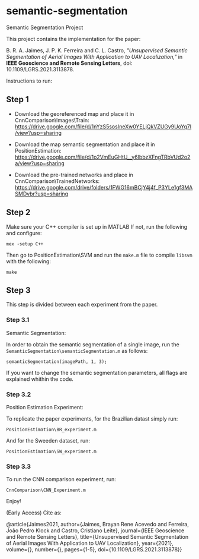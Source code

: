 # semantic-segmentation
Semantic Segmentation Project 

This project contains the implementation for the paper:

B. R. A. Jaimes, J. P. K. Ferreira and C. L. Castro, *"Unsupervised Semantic Segmentation of Aerial Images With Application to UAV Localization,"* in **IEEE Geoscience and Remote Sensing Letters**, doi: 10.1109/LGRS.2021.3113878.

Instructions to run:

## Step 1

* Download the georeferenced map and place it in CnnComparison\Images\Train:
https://drive.google.com/file/d/1nYzS5sosIneXw0YELjQkVZUGy9UoYq7I/view?usp=sharing

* Download the map semantic segmentation and place it in PositionEstimation:
https://drive.google.com/file/d/1o2VmEuGHtU__y6IbbzXFngTRbVUd2o2a/view?usp=sharing

* Download the pre-trained networks and place in CnnComparison\TrainedNetworks:
https://drive.google.com/drive/folders/1FWG16mBCjY4j4f_P3YLe1gf3MASMDvbr?usp=sharing

## Step 2

Make sure your C++ compiler is set up in MATLAB
If not, run the following and configure:

`mex -setup C++`

Then go to PositionEstimation\SVM and run the `make.m` file to compile `libsvm` with the following:

`make`

## Step 3

This step is divided between each experiment from the paper.

### Step 3.1

Semantic Segmentation:

In order to obtain the semantic segmentation of a single image, run the `SemanticSegmentation\semanticSegmentation.m` as follows:

`semanticSegmentation(imagePath, 1, 3);`

If you want to change the semantic segmentation parameters, all flags are explained whithin the code.

### Step 3.2

Position Estimation Experiment:

To replicate the paper experiments, for the Brazilian datast simply run:

`PositionEstimation\BR_experiment.m`

And for the Sweeden dataset, run:

`PositionEstimation\SW_experiment.m`

### Step 3.3

To run the CNN comparison experiment, run:

`CnnComparison\CNN_Experiment.m`

Enjoy!


(Early Access) Cite as:

@article{Jaimes2021,
  author={Jaimes, Brayan Rene Acevedo and Ferreira, João Pedro Klock and Castro, Cristiano Leite},
  journal={IEEE Geoscience and Remote Sensing Letters}, 
  title={Unsupervised Semantic Segmentation of Aerial Images With Application to UAV Localization}, 
  year={2021},
  volume={},
  number={},
  pages={1-5},
  doi={10.1109/LGRS.2021.3113878}}
